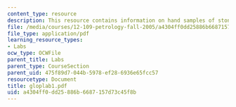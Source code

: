 ```yaml
---
content_type: resource
description: This resource contains information on hand samples of stones.
file: /media/courses/12-109-petrology-fall-2005/a4304ff0dd25886b6687157d73c45f8b_gloplab1.pdf
file_type: application/pdf
learning_resource_types:
- Labs
ocw_type: OCWFile
parent_title: Labs
parent_type: CourseSection
parent_uid: 475f89d7-044b-5978-ef28-6936e65fcc57
resourcetype: Document
title: gloplab1.pdf
uid: a4304ff0-dd25-886b-6687-157d73c45f8b
---
```


